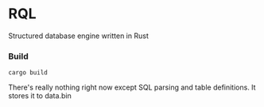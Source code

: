 # RQL

Structured database engine written in Rust

### Build

`cargo build`

There's really nothing right now except SQL parsing and table definitions. It stores it to data.bin
